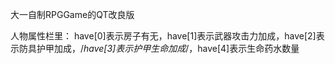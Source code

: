 大一自制RPGGame的QT改良版


人物属性栏里：
have[0]表示房子有无，have[1]表示武器攻击力加成，have[2]表示防具护甲加成，/*have[3]表示护甲生命加成*/，have[4]表示生命药水数量

